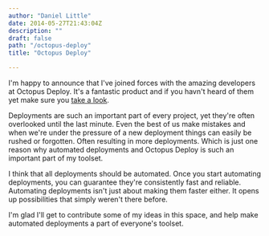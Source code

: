```yaml
---
author: "Daniel Little"
date: 2014-05-27T21:43:04Z
description: ""
draft: false
path: "/octopus-deploy"
title: "Octopus Deploy"

---
```


I'm happy to announce that I've joined forces with the amazing developers at Octopus Deploy. It's a fantastic product and if you havn't heard of them yet make sure you [take a look](https://octopusdeploy.com/).

Deployments are such an important part of every project, yet they're often overlooked until the last minute. Even the best of us make mistakes and when we're under the pressure of a new deployment things can easily be rushed or forgotten. Often resulting in more deployments. Which is just one reason why automated deployments and Octopus Deploy is such an important part of my toolset.

I think that all deployments should be automated. Once you start automating deployments, you can guarantee they're consistently fast and reliable. Automating deployments isn't just about making them faster either. It opens up possibilities that simply weren't there before.

I'm glad I'll get to contribute some of my ideas in this space, and help make automated deployments a part of everyone's toolset.
